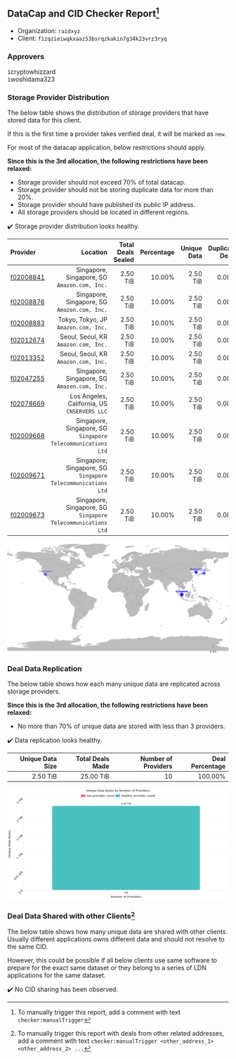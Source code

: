 ## DataCap and CID Checker Report[^1]
 - Organization: `raidxyz`
 - Client: `f1zqzieiwqkxaaz53bsrqzkakin7g34k23vrz3ryq`
### Approvers
`1`cryptowhizzard<br/>`1`woshidama323

### Storage Provider Distribution
The below table shows the distribution of storage providers that have stored data for this client.

If this is the first time a provider takes verified deal, it will be marked as `new`.

For most of the datacap application, below restrictions should apply.

**Since this is the 3rd allocation, the following restrictions have been relaxed:**
 - Storage provider should not exceed 70% of total datacap.
 - Storage provider should not be storing duplicate data for more than 20%.
 - Storage provider should have published its public IP address.
 - All storage providers should be located in different regions.

✔️ Storage provider distribution looks healthy.

| Provider                                              |                                                        Location | Total Deals Sealed | Percentage | Unique Data | Duplicate Deals |
| :---------------------------------------------------- | --------------------------------------------------------------: | -----------------: | ---------: | ----------: | --------------: |
| [f02008841](https://filfox.info/en/address/f02008841) |                 Singapore, Singapore, SG<br/>`Amazon.com, Inc.` |           2.50 TiB |     10.00% |    2.50 TiB |           0.00% |
| [f02008876](https://filfox.info/en/address/f02008876) |                 Singapore, Singapore, SG<br/>`Amazon.com, Inc.` |           2.50 TiB |     10.00% |    2.50 TiB |           0.00% |
| [f02008883](https://filfox.info/en/address/f02008883) |                         Tokyo, Tokyo, JP<br/>`Amazon.com, Inc.` |           2.50 TiB |     10.00% |    2.50 TiB |           0.00% |
| [f02012674](https://filfox.info/en/address/f02012674) |                         Seoul, Seoul, KR<br/>`Amazon.com, Inc.` |           2.50 TiB |     10.00% |    2.50 TiB |           0.00% |
| [f02013352](https://filfox.info/en/address/f02013352) |                         Seoul, Seoul, KR<br/>`Amazon.com, Inc.` |           2.50 TiB |     10.00% |    2.50 TiB |           0.00% |
| [f02047255](https://filfox.info/en/address/f02047255) |                 Singapore, Singapore, SG<br/>`Amazon.com, Inc.` |           2.50 TiB |     10.00% |    2.50 TiB |           0.00% |
| [f02078669](https://filfox.info/en/address/f02078669) |                 Los Angeles, California, US<br/>`CNSERVERS LLC` |           2.50 TiB |     10.00% |    2.50 TiB |           0.00% |
| [f02009668](https://filfox.info/en/address/f02009668) | Singapore, Singapore, SG<br/>`Singapore Telecommunications Ltd` |           2.50 TiB |     10.00% |    2.50 TiB |           0.00% |
| [f02009671](https://filfox.info/en/address/f02009671) | Singapore, Singapore, SG<br/>`Singapore Telecommunications Ltd` |           2.50 TiB |     10.00% |    2.50 TiB |           0.00% |
| [f02009673](https://filfox.info/en/address/f02009673) | Singapore, Singapore, SG<br/>`Singapore Telecommunications Ltd` |           2.50 TiB |     10.00% |    2.50 TiB |           0.00% |

<img src="https://raw.githubusercontent.com/data-preservation-programs/filplus-checker-assets/main/filecoin-project/filecoin-plus-large-datasets/issues/1656/1685273442218.png"/>

### Deal Data Replication
The below table shows how each many unique data are replicated across storage providers.


**Since this is the 3rd allocation, the following restrictions have been relaxed:**
- No more than 70% of unique data are stored with less than 3 providers.

✔️ Data replication looks healthy.

| Unique Data Size | Total Deals Made | Number of Providers | Deal Percentage |
| ---------------: | ---------------: | ------------------: | --------------: |
|         2.50 TiB |        25.00 TiB |                  10 |         100.00% |

<img src="https://raw.githubusercontent.com/data-preservation-programs/filplus-checker-assets/main/filecoin-project/filecoin-plus-large-datasets/issues/1656/1685273442897.png"/>

### Deal Data Shared with other Clients[^3]
The below table shows how many unique data are shared with other clients.
Usually different applications owns different data and should not resolve to the same CID.

However, this could be possible if all below clients use same software to prepare for the exact same dataset or they belong to a series of LDN applications for the same dataset.

✔️ No CID sharing has been observed.

[^1]: To manually trigger this report, add a comment with text `checker:manualTrigger`

[^2]: Deals from those addresses are combined into this report as they are specified with `checker:manualTrigger`

[^3]: To manually trigger this report with deals from other related addresses, add a comment with text `checker:manualTrigger <other_address_1> <other_address_2> ...`

